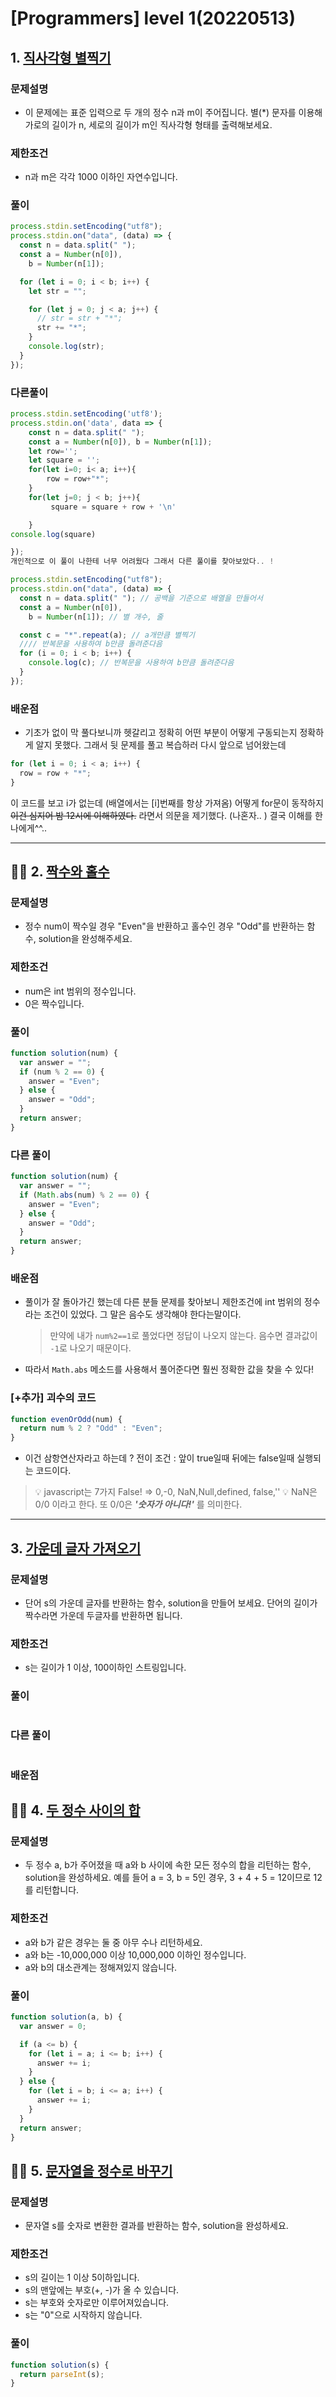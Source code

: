 # [Programmers] level 1(20220513)

## 1. [직사각형 별찍기](https://programmers.co.kr/learn/courses/30/lessons/12969?language=javascript)

### 문제설명

- 이 문제에는 표준 입력으로 두 개의 정수 n과 m이 주어집니다.
  별(\*) 문자를 이용해 가로의 길이가 n, 세로의 길이가 m인 직사각형 형태를 출력해보세요.

### 제한조건

- n과 m은 각각 1000 이하인 자연수입니다.

### 풀이

```js
process.stdin.setEncoding("utf8");
process.stdin.on("data", (data) => {
  const n = data.split(" ");
  const a = Number(n[0]),
    b = Number(n[1]);

  for (let i = 0; i < b; i++) {
    let str = "";

    for (let j = 0; j < a; j++) {
      // str = str + "*";
      str += "*";
    }
    console.log(str);
  }
});
```

### 다른풀이

```js
process.stdin.setEncoding('utf8');
process.stdin.on('data', data => {
    const n = data.split(" ");
    const a = Number(n[0]), b = Number(n[1]);
    let row='';
    let square = '';
    for(let i=0; i< a; i++){
        row = row+"*";
    }
    for(let j=0; j < b; j++){
         square = square + row + '\n'

    }
console.log(square)

});
개인적으로 이 풀이 나한테 너무 어려웠다 그래서 다른 풀이를 찾아보았다.. !
```

```js
process.stdin.setEncoding("utf8");
process.stdin.on("data", (data) => {
  const n = data.split(" "); // 공백을 기준으로 배열을 만들어서
  const a = Number(n[0]),
    b = Number(n[1]); // 별 개수, 줄

  const c = "*".repeat(a); // a개만큼 별찍기
  //// 반복문을 사용하여 b만큼 돌려준다음
  for (i = 0; i < b; i++) {
    console.log(c); // 반복문을 사용하여 b만큼 돌려준다음
  }
});
```

### 배운점

- 기초가 없이 막 풀다보니까 헷갈리고 정확히 어떤 부분이 어떻게 구동되는지 정확하게 알지 못했다. 그래서 뒷 문제를 풀고 복습하러 다시 앞으로 넘어왔는데

```js
for (let i = 0; i < a; i++) {
  row = row + "*";
}
```

이 코드를 보고 i가 없는데 (배열에서는 [i]번째를 항상 가져옴) 어떻게 for문이 동작하지  
~~이건 심지어 밤 12시에 이해하였다.~~ 라면서 의문을 제기했다. (나혼자.. ) 결국 이해를 한 나에게^^..

---

## 👌🏻 2. [짝수와 홀수](https://programmers.co.kr/learn/courses/30/lessons/12937)

### 문제설명

- 정수 num이 짝수일 경우 "Even"을 반환하고 홀수인 경우 "Odd"를 반환하는 함수, solution을 완성해주세요.

### 제한조건

- num은 int 범위의 정수입니다.
- 0은 짝수입니다.

### 풀이

```js
function solution(num) {
  var answer = "";
  if (num % 2 == 0) {
    answer = "Even";
  } else {
    answer = "Odd";
  }
  return answer;
}
```

### 다른 풀이

```js
function solution(num) {
  var answer = "";
  if (Math.abs(num) % 2 == 0) {
    answer = "Even";
  } else {
    answer = "Odd";
  }
  return answer;
}
```

### 배운점

- 풀이가 잘 돌아가긴 했는데 다른 분들 문제를 찾아보니 제한조건에 int 범위의 정수라는 조건이 있었다. 그 말은 음수도 생각해야 한다는말이다.
  > 만약에 내가 `num%2==1`로 풀었다면 정답이 나오지 않는다. 음수면 결과값이 `-1`로 나오기 때문이다.
- 따라서 `Math.abs` 메소드를 사용해서 풀어준다면 훨씬 정확한 값을 찾을 수 있다!

### [+추가] 괴수의 코드

```js
function evenOrOdd(num) {
  return num % 2 ? "Odd" : "Even";
}
```

- 이건 삼항연산자라고 하는데 ? 전이 조건 : 앞이 true일때 뒤에는 false일때 실행되는 코드이다.

> 💡 javascript는 7가지 False! => 0,-0, NaN,Null,defined, false,''
> 💡 NaN은 0/0 이라고 한다. 또 0/0은 **_'숫자가 아니다!'_** 를 의미한다.

---

## 3. [가운데 글자 가져오기](https://programmers.co.kr/learn/courses/30/lessons/12903)

### 문제설명

- 단어 s의 가운데 글자를 반환하는 함수, solution을 만들어 보세요. 단어의 길이가 짝수라면 가운데 두글자를 반환하면 됩니다.

### 제한조건

- s는 길이가 1 이상, 100이하인 스트링입니다.

### 풀이

```js

```

### 다른 풀이

```js

```

### 배운점

## 👌🏻 4. [두 정수 사이의 합](https://programmers.co.kr/learn/courses/30/lessons/12912)

### 문제설명

- 두 정수 a, b가 주어졌을 때 a와 b 사이에 속한 모든 정수의 합을 리턴하는 함수, solution을 완성하세요. 예를 들어 a = 3, b = 5인 경우, 3 + 4 + 5 = 12이므로 12를 리턴합니다.

### 제한조건

- a와 b가 같은 경우는 둘 중 아무 수나 리턴하세요.
- a와 b는 -10,000,000 이상 10,000,000 이하인 정수입니다.
- a와 b의 대소관계는 정해져있지 않습니다.

### 풀이

```js
function solution(a, b) {
  var answer = 0;

  if (a <= b) {
    for (let i = a; i <= b; i++) {
      answer += i;
    }
  } else {
    for (let i = b; i <= a; i++) {
      answer += i;
    }
  }
  return answer;
}
```

## 👌🏻 5. [문자열을 정수로 바꾸기](https://programmers.co.kr/learn/courses/30/lessons/12925)

### 문제설명

- 문자열 s를 숫자로 변환한 결과를 반환하는 함수, solution을 완성하세요.

### 제한조건

- s의 길이는 1 이상 5이하입니다.
- s의 맨앞에는 부호(+, -)가 올 수 있습니다.
- s는 부호와 숫자로만 이루어져있습니다.
- s는 "0"으로 시작하지 않습니다.

### 풀이

```js
function solution(s) {
  return parseInt(s);
}
```
